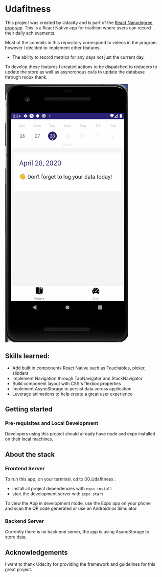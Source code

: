 # Udafitness

This project was created by Udacity and is part of the [React Nanodegree program](https://www.udacity.com/course/react-nanodegree--nd019).
This is a React Native app for triathlon where users can record their daily achievements.

Most of the commits in this repository correspond to videos in the program however I decided to implement other features:
- The ability to record metrics for any days not just the current day.

To develop these features I created actions to be dispatched to reducers to update the store as well as asyncronous calls to update the database through redux thank.

![Udafitness Demo](demo/demo.gif)

## Skills learned:

- Add built in components React Native such as Touchables, picker, slidders
- Implement Navigation through TabNavigator and StackNavigator
- Build component layout with CSS's flexbox properties
- Implement AsyncStorage to persist data across application
- Leverage animations to help create a great user experience

## Getting started

### Pre-requisites and Local Development

Developers using this project should already have node and expo installed on their local machines.

## About the stack

### Frontend Server

To run this app, on your terminal, cd to 00_Udafitness :

* install all project dependencies with `expo install`
* start the development server with `expo start`

To view the App in development mode, use the Expo app on your phone and scan the QR code generated or use an Android/Ios Simulator.

### Backend Server

Currently there is no back end server, the app is using AsyncStorage to store data.

## Acknowledgements

I want to thank Udacity for providing the framework and guidelines for this great project.

